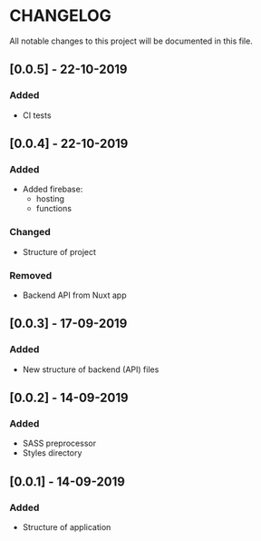 # CHANGELOG
All notable changes to this project will be documented in this file.

## [0.0.5] - 22-10-2019
### Added
- CI tests

## [0.0.4] - 22-10-2019
### Added
- Added firebase:
    - hosting
    - functions
### Changed
- Structure of project
### Removed
- Backend API from Nuxt app

## [0.0.3] - 17-09-2019
### Added
- New structure of backend (API) files

## [0.0.2] - 14-09-2019
### Added
- SASS preprocessor
- Styles directory

## [0.0.1] - 14-09-2019
### Added
- Structure of application